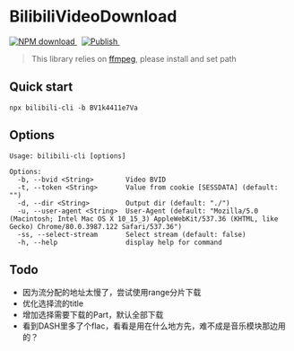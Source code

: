 # BilibiliVideoDownload

<p>
  <a href="https://www.npmjs.com/package/bilibili-cli">
    <img src="https://img.shields.io/npm/dw/bilibili-cli?style=plastic" alt="NPM download" />
  </a>&nbsp;
  <a href="https://github.com/MunMunMiao/BilibiliVideoDownload/actions/workflows/main.yml">
    <img src="https://github.com/MunMunMiao/BilibiliVideoDownload/actions/workflows/main.yml/badge.svg" alt="Publish" />
  </a>&nbsp;
</p>

> This library relies on [ffmpeg](https://www.ffmpeg.org/download.html), please install and set path

## Quick start
```shell
npx bilibili-cli -b BV1k4411e7Va
```

## Options
```text
Usage: bilibili-cli [options]

Options:
  -b, --bvid <String>        Video BVID
  -t, --token <String>       Value from cookie [SESSDATA] (default: "")
  -d, --dir <String>         Output dir (default: "./")
  -u, --user-agent <String>  User-Agent (default: "Mozilla/5.0 (Macintosh; Intel Mac OS X 10_15_3) AppleWebKit/537.36 (KHTML, like Gecko) Chrome/80.0.3987.122 Safari/537.36")
  -ss, --select-stream       Select stream (default: false)
  -h, --help                 display help for command
```

## Todo
- 因为流分配的地址太慢了，尝试使用range分片下载
- 优化选择流的title
- 增加选择需要下载的Part，默认全部下载
- 看到DASH里多了个flac，看看是用在什么地方先，难不成是音乐模块那边用的？
